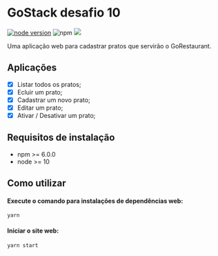 # GoStack desafio 10

[![node version](https://img.shields.io/node/v/react)](https://img.shields.io/node/v/react)
![npm](https://img.shields.io/npm/v/react?label=react)
<img src="https://img.shields.io/github/languages/top/tsunodajapa/gostack_desafio_10">

Uma aplicação web para cadastrar pratos que servirão o GoRestaurant.

## Aplicações
- [X] Listar todos os pratos;
- [X] Ecluir um prato;
- [X] Cadastrar um novo prato;
- [X] Editar um prato;
- [X] Ativar / Desativar um prato;

## Requisitos de instalação

- npm >= 6.0.0
- node >= 10

## Como utilizar

#### Execute o comando para instalações de dependências web:

```
yarn
```

#### Iniciar o site web:
```
yarn start
```

